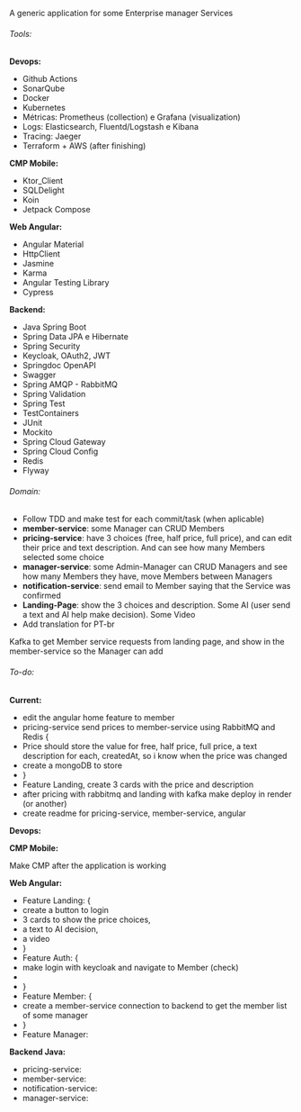 A generic application for some Enterprise manager Services





###### Tools:

**Devops:**

* Github Actions
* SonarQube
* Docker
* Kubernetes
* Métricas: Prometheus (collection) e Grafana (visualization)
* Logs: Elasticsearch, Fluentd/Logstash e Kibana
* Tracing: Jaeger
* Terraform + AWS (after finishing)



**CMP Mobile:**

* Ktor\_Client
* SQLDelight
* Koin
* Jetpack Compose



**Web Angular:**

* Angular Material
* HttpClient
* Jasmine
* Karma
* Angular Testing Library
* Cypress



**Backend:**

* Java Spring Boot
* Spring Data JPA e Hibernate
* Spring Security
* Keycloak, OAuth2, JWT
* Springdoc OpenAPI
* Swagger
* Spring AMQP - RabbitMQ
* Spring Validation
* Spring Test
* TestContainers
* JUnit
* Mockito
* Spring Cloud Gateway
* Spring Cloud Config
* Redis
* Flyway





###### Domain:

* Follow TDD and make test for each commit/task (when aplicable)
* **member-service**: some Manager can CRUD Members
* **pricing-service**: have 3 choices (free, half price, full price), and can edit their price and text description. And can see how many Members selected some choice
* **manager-service**: some Admin-Manager can CRUD Managers and see how many Members they have, move Members between Managers
* **notification-service**: send email to Member saying that the Service was confirmed
* **Landing-Page**: show the 3 choices and description. Some AI (user send a text and AI help make decision). Some Video
* Add translation for PT-br



Kafka to get Member service requests from landing page, and show in the member-service so the Manager can add





###### To-do:

**Current:**

* edit the angular home feature to member 
* pricing-service send prices to member-service using RabbitMQ and Redis {
* Price should store the value for free, half price, full price, a text description for each, createdAt, so i know when the price was changed
* create a mongoDB to store
* }
* Feature Landing, create 3 cards with the price and description
* after pricing with rabbitmq and landing with kafka make deploy in render (or another)
* create readme for pricing-service, member-service, angular





**Devops:**





**CMP Mobile:**

Make CMP after the application is working





**Web Angular:**

* Feature Landing: {
* create a button to login 
* 3 cards to show the price choices, 
* a text to AI decision,
* a video
* }
* Feature Auth: {
* make login with keycloak and navigate to Member (check)
* 
* }
* Feature Member: {
* create a member-service connection to backend to get the member list of some manager
* }
* Feature Manager: 





**Backend Java:**

* pricing-service:
* member-service:
* notification-service:
* manager-service:



